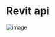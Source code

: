 # Revit api
![image](https://github.com/shwetacctech/Helloworld_revit/assets/149310316/de8aa2b6-91de-42f6-93c9-7b31bd50b597)
